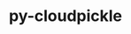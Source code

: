---
title: "py-cloudpickle"
layout: cache
categories: [package, v0.18.0]
meta: {"versions": ["1.6.0"], "compilers": ["gcc@=7.5.0"], "oss": ["ubuntu18.04"], "platforms": ["linux"], "targets": ["x86_64"], "stacks": ["e4s", "root"], "num_specs": 1, "num_specs_by_stack": {"root": 1, "e4s": 1}}
spec_details: [{"hash": "iy4xxl2eyvnvsponswolvvo5velzqrhm", "compiler": "gcc@=7.5.0", "versions": ["1.6.0"], "os": "ubuntu18.04", "platform": "linux", "target": "x86_64", "variants": [], "stacks": ["root", "e4s"], "size": "-", "tarball": "https://binaries.spack.io/releases/v0.18.0/build_cache/linux-ubuntu18.04-x86_64/gcc-7.5.0/py-cloudpickle-1.6.0/linux-ubuntu18.04-x86_64-gcc-7.5.0-py-cloudpickle-1.6.0-iy4xxl2eyvnvsponswolvvo5velzqrhm.spack"}]
---